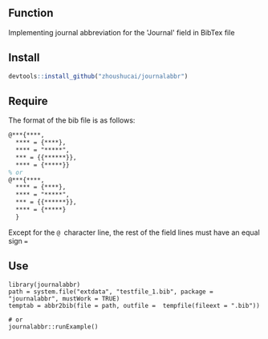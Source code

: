 ## Function

Implementing journal abbreviation for the 'Journal' field in BibTex file

## Install

```R
devtools::install_github("zhoushucai/journalabbr")
```

## Require

The format of the bib file is as follows:

```latex
@***{****,
  **** = {****},
  **** = "*****",
  *** = {{******}},
  **** = {*****}}
% or
@***{****,
  **** = {****},
  **** = "*****",
  *** = {{******}},
  **** = {*****}
  }
```

Except for the `@ `character line, the rest of the field lines must have an equal sign `=`

## Use

```{r}
library(journalabbr)
path = system.file("extdata", "testfile_1.bib", package = "journalabbr", mustWork = TRUE)
temptab = abbr2bib(file = path, outfile =  tempfile(fileext = ".bib"))

# or
journalabbr::runExample()
```

